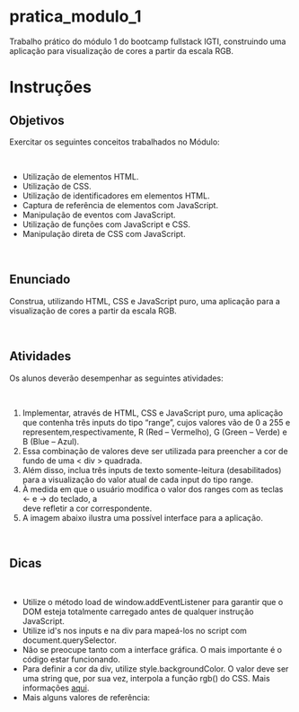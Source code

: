 # pratica_modulo_1
Trabalho prático do módulo 1 do bootcamp fullstack IGTI, construindo uma aplicação para visualização de cores a partir da escala RGB.

# Instruções
## Objetivos
<p>Exercitar os seguintes conceitos trabalhados no Módulo:</p>

<br>

<ul>
    <li>Utilização de elementos HTML.</li>
    <li>Utilização de CSS.</li>
    <li>Utilização de identificadores em elementos HTML.</li>
    <li>Captura de referência de elementos com JavaScript.</li>
    <li>Manipulação de eventos com JavaScript.</li>
    <li>Utilização de funções com JavaScript e CSS.</li>
    <li>Manipulação direta de CSS com JavaScript.</li>
</ul>

<br>

## Enunciado
<p>Construa, utilizando HTML, CSS e JavaScript puro, uma aplicação para a visualização de cores a partir da escala RGB.</p>

<br>

## Atividades
<p>Os alunos deverão desempenhar as seguintes atividades:</p>

<br>

<ol>
    <li>Implementar, através de HTML, CSS e JavaScript puro, uma aplicação que contenha três inputs do tipo “range”, cujos valores vão de 0 a 255 e representem,respectivamente, R (Red – Vermelho), G (Green – Verde) e B (Blue – Azul).</li>
    <li>Essa combinação de valores deve ser utilizada para preencher a cor de fundo de uma < div > quadrada.</li>
    <li>Além disso, inclua três inputs de texto somente-leitura (desabilitados) para a visualização do valor atual de cada input do tipo range.</li>
    <li>À medida em que o usuário modifica o valor dos ranges com as teclas ← e → do teclado, a <div> deve refletir a cor correspondente.</li>
    <li>A imagem abaixo ilustra uma possível interface para a aplicação.</li>
</ol>

<br>

## Dicas

<br>

<ul>
    <li>Utilize o método load de window.addEventListener para garantir que o DOM esteja totalmente carregado antes de qualquer instrução JavaScript.</li>
    <li>Utilize id's nos inputs e na div para mapeá-los no script com document.querySelector.</li>
    <li>Não se preocupe tanto com a interface gráfica. O mais importante é o código estar funcionando.</li>
    <li>Para definir a cor da div, utilize style.backgroundColor. O valor deve ser uma string que, por sua vez, interpola a função rgb() do CSS. Mais informações <a href="https://www.w3schools.com/cssref/func_rgb.asp">aqui</a>.</li>
    <li>Mais alguns valores de referência:</li>
</ul>